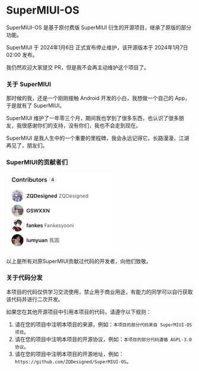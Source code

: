 # SuperMIUI-OS

SuperMIUI-OS 是基于原付费版 SuperMIUI 衍生的开源项目，继承了原版的部分功能。

SuperMIUI 于 2024年1月6日 正式宣布停止维护，该开源版本于 2024年1月7日 02:00 发布。

我仍然欢迎大家提交 PR，但是我不会再主动维护这个项目了。


### 关于 SuperMIUI

那时候的我，还是一个刚刚接触 Android 开发的小白，我想做一个自己的 App，于是就有了 SuperMIUI。

SuperMIUI 维护了一年零三个月，期间我也学到了很多东西，也认识了很多朋友，我很感谢你们的支持，没有你们，我也不会走到现在。

SuperMIUI 是我人生中的一个重要的里程碑，我会永远记得它。长路漫漫，江湖再见了，朋友们。

### SuperMIUI的贡献者们

<img width="294" alt="collaborators" src="https://raw.githubusercontent.com/ZQDesigned/SuperMIUI-OS/main/pics/collaborators.png">

以上是所有对原SuperMIUI贡献过代码的开发者，向他们致敬。

### 关于代码分发

本项目的代码仅供学习交流使用，禁止用于商业用途，有能力的同学可以自行获取该代码并进行二次开发。

如果您在其他开源项目中引用本项目的代码，请遵守以下规则：

1. 请在您的项目中注明本项目的来源，例如：`本项目的部分代码来自 SuperMIUI-OS 项目`。
2. 请在您的项目中注明本项目的开源协议，例如：`本项目的部分代码遵循 AGPL-3.0 协议`。
3. 请在您的项目中注明本项目的开源地址，例如：` https://github.com/ZQDesigned/SuperMIUI-OS `。

